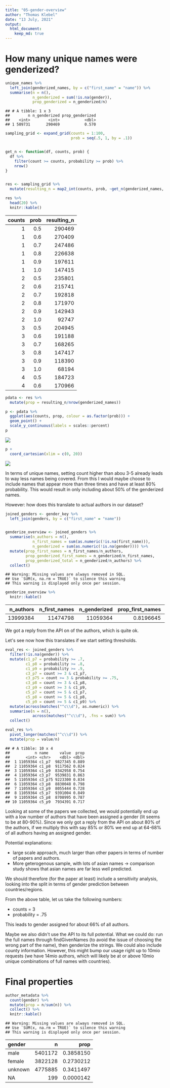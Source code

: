 ```yaml
---
title: "05-gender-overview"
author: "Thomas Klebel"
date: "13 July, 2021"
output: 
  html_document:
    keep_md: true
---
```





# How many unique names were genderized?

```r
unique_names %>% 
  left_join(genderized_names, by = c("first_name" = "name")) %>% 
  summarise(n = n(),
            n_genderized = sum(!is.na(gender)),
            prop_genderized = n_genderized/n)
```

```
## # A tibble: 1 x 3
##        n n_genderized prop_genderized
##    <int>        <int>           <dbl>
## 1 509731       290469           0.570
```



```r
sampling_grid <- expand_grid(counts = 1:100,
                             prob = seq(.5, 1, by = .1))


get_n <- function(df, counts, prob) {
  df %>% 
    filter(count >= counts, probability >= prob) %>% 
    nrow()
}


res <- sampling_grid %>% 
  mutate(resulting_n = map2_int(counts, prob, ~get_n(genderized_names, .x, .y)))

res %>% 
  head(20) %>% 
  knitr::kable()
```



| counts| prob| resulting_n|
|------:|----:|-----------:|
|      1|  0.5|      290469|
|      1|  0.6|      270409|
|      1|  0.7|      247486|
|      1|  0.8|      226638|
|      1|  0.9|      197611|
|      1|  1.0|      147415|
|      2|  0.5|      235801|
|      2|  0.6|      215741|
|      2|  0.7|      192818|
|      2|  0.8|      171970|
|      2|  0.9|      142943|
|      2|  1.0|       92747|
|      3|  0.5|      204945|
|      3|  0.6|      191188|
|      3|  0.7|      168265|
|      3|  0.8|      147417|
|      3|  0.9|      118390|
|      3|  1.0|       68194|
|      4|  0.5|      184723|
|      4|  0.6|      170966|


```r
pdata <- res %>% 
  mutate(prop = resulting_n/nrow(genderized_names))

p <- pdata %>% 
  ggplot(aes(counts, prop, colour = as.factor(prob))) +
  geom_point() +
  scale_y_continuous(labels = scales::percent)
p
```

![](05-gender_overview_files/figure-html/unnamed-chunk-3-1.png)<!-- -->



```r
p +
  coord_cartesian(xlim = c(0, 20))
```

![](05-gender_overview_files/figure-html/unnamed-chunk-4-1.png)<!-- -->

In terms of unique names, setting count higher than abou 3-5 already leads to 
way less names being covered. From this I would maybe choose to include names
that appear more than three times and have at least 80% probability. This would
result in only including about 50% of the genderized names.


However: how does this translate to actual authors in our dataset?


```r
joined_genders <- gender_key %>% 
  left_join(genders, by = c("first_name" = "name"))


genderize_overview <- joined_genders %>% 
  summarise(n_authors = n(),
            n_first_names = sum(as.numeric(!is.na(first_name))),
            n_genderized = sum(as.numeric(!is.na(gender)))) %>% 
  mutate(prop_first_names = n_first_names/n_authors,
         prop_genderized_first_names = n_genderized/n_first_names,
         prop_genderized_total = n_genderized/n_authors) %>% 
  collect()
```

```
## Warning: Missing values are always removed in SQL.
## Use `SUM(x, na.rm = TRUE)` to silence this warning
## This warning is displayed only once per session.
```

```r
genderize_overview %>% 
  knitr::kable()
```



| n_authors| n_first_names| n_genderized| prop_first_names| prop_genderized_first_names| prop_genderized_total|
|---------:|-------------:|------------:|----------------:|---------------------------:|---------------------:|
|  13999384|      11474798|     11059364|        0.8196645|                    0.963796|             0.7899893|

We got a reply from the API on
 of the authors, which is
quite ok.

Let's see now how this translates if we start setting thresholds.


```r
eval_res <- joined_genders %>% 
  filter(!is.na(gender)) %>% 
  mutate(c1_p7 = probability >= .7,
         c1_p8 = probability >= .8,
         c1_p9 = probability >= .9,
         c3_p7 = count >= 3 & c1_p7,
         c3_p75 = count >= 3 & probability >= .75,
         c3_p8 = count >= 3 & c1_p8,
         c3_p9 = count >= 3 & c1_p9,
         c5_p7 = count >= 5 & c1_p7,
         c5_p8 = count >= 5 & c1_p8,
         c5_p9 = count >= 5 & c1_p9) %>% 
  mutate(across(matches("^c\\d"), as.numeric)) %>% 
  summarise(n = n(),
            across(matches("^c\\d"), .fns = sum)) %>% 
  collect()
```


```r
eval_res %>% 
  pivot_longer(matches("^c\\d")) %>% 
  mutate(prop = value/n)
```

```
## # A tibble: 10 x 4
##           n name     value  prop
##       <int> <chr>    <dbl> <dbl>
##  1 11059364 c1_p7  9827345 0.889
##  2 11059364 c1_p8  9117562 0.824
##  3 11059364 c1_p9  8342958 0.754
##  4 11059364 c3_p7  9539831 0.863
##  5 11059364 c3_p75 9223300 0.834
##  6 11059364 c3_p8  8830048 0.798
##  7 11059364 c3_p9  8055444 0.728
##  8 11059364 c5_p7  9391004 0.849
##  9 11059364 c5_p8  8708995 0.787
## 10 11059364 c5_p9  7934391 0.717
```


Looking at some of the papers we collected, we would potentially end up with a
low number of authors that have been assigned a gender (lit seems to be at 
80-90%). Since we only got a reply from the API on about 80% of the authors,
if we multiply this with say 85% or 80% we end up at 64-68% of all authors having
an assigned gender.

Potential explanations:

- large scale approach, much larger than other papers in terms of number of 
papers and authors.
- More geterogenous sample, with lots of asian names -> comparison study shows
that asian names are far less well predicted.

We should therefore (for the paper at least) include a sensitivity analysis,
looking into the split in terms of gender prediction between countries/regions.

From the above table, let us take the following numbers:

- counts = 3
- probability = .75

This leads to gender assigned for about 66% of all authors.


Maybe we also didn't use the API to its full potential. What we could do:
run the full names through findGivenNames (to avoid the issue of choosing the
wrong part of the name), then genderize the strings. We could also include 
county information. However, this might bump our usage right up to 10mio requests
(we have 14mio authors, which will likely be at or above 10mio unique combinations
of full names with countries).


# Final properties

```r
author_metadata %>% 
  count(gender) %>% 
  mutate(prop = n/sum(n)) %>% 
  collect() %>% 
  knitr::kable()
```

```
## Warning: Missing values are always removed in SQL.
## Use `SUM(x, na.rm = TRUE)` to silence this warning
## This warning is displayed only once per session.
```



|gender  |       n|      prop|
|:-------|-------:|---------:|
|male    | 5401172| 0.3858150|
|female  | 3822128| 0.2730212|
|unknown | 4775885| 0.3411497|
|NA      |     199| 0.0000142|




